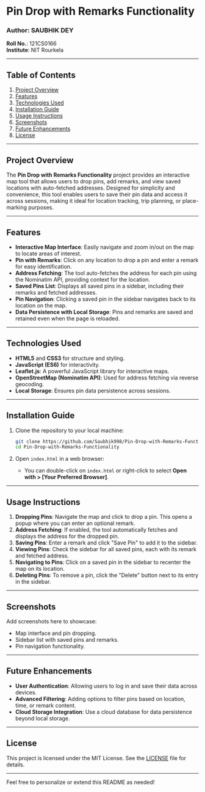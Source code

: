 # Pin Drop with Remarks Functionality

### Author: **SAUBHIK DEY**  
**Roll No.**: 121CS0166  
**Institute**: NIT Rourkela

---

## Table of Contents
1. [Project Overview](#project-overview)
2. [Features](#features)
3. [Technologies Used](#technologies-used)
4. [Installation Guide](#installation-guide)
5. [Usage Instructions](#usage-instructions)
6. [Screenshots](#screenshots)
7. [Future Enhancements](#future-enhancements)
8. [License](#license)

---

## Project Overview

The **Pin Drop with Remarks Functionality** project provides an interactive map tool that allows users to drop pins, add remarks, and view saved locations with auto-fetched addresses. Designed for simplicity and convenience, this tool enables users to save their pin data and access it across sessions, making it ideal for location tracking, trip planning, or place-marking purposes.

---

## Features

- **Interactive Map Interface**: Easily navigate and zoom in/out on the map to locate areas of interest.
- **Pin with Remarks**: Click on any location to drop a pin and enter a remark for easy identification.
- **Address Fetching**: The tool auto-fetches the address for each pin using the Nominatim API, providing context for the location.
- **Saved Pins List**: Displays all saved pins in a sidebar, including their remarks and fetched addresses.
- **Pin Navigation**: Clicking a saved pin in the sidebar navigates back to its location on the map.
- **Data Persistence with Local Storage**: Pins and remarks are saved and retained even when the page is reloaded.

---

## Technologies Used

- **HTML5** and **CSS3** for structure and styling.
- **JavaScript (ES6)** for interactivity.
- **Leaflet.js**: A powerful JavaScript library for interactive maps.
- **OpenStreetMap (Nominatim API)**: Used for address fetching via reverse geocoding.
- **Local Storage**: Ensures pin data persistence across sessions.

---

## Installation Guide

1. Clone the repository to your local machine:
   ```bash
   git clone https://github.com/Saubhik998/Pin-Drop-with-Remarks-Functionality.git
   cd Pin-Drop-with-Remarks-Functionality
   ```

2. Open `index.html` in a web browser:
   - You can double-click on `index.html` or right-click to select **Open with > [Your Preferred Browser]**.

---

## Usage Instructions

1. **Dropping Pins**: Navigate the map and click to drop a pin. This opens a popup where you can enter an optional remark.
2. **Address Fetching**: If enabled, the tool automatically fetches and displays the address for the dropped pin.
3. **Saving Pins**: Enter a remark and click "Save Pin" to add it to the sidebar.
4. **Viewing Pins**: Check the sidebar for all saved pins, each with its remark and fetched address.
5. **Navigating to Pins**: Click on a saved pin in the sidebar to recenter the map on its location.
6. **Deleting Pins**: To remove a pin, click the "Delete" button next to its entry in the sidebar.

---

## Screenshots

Add screenshots here to showcase:
- Map interface and pin dropping.
- Sidebar list with saved pins and remarks.
- Pin navigation functionality.

---

## Future Enhancements

- **User Authentication**: Allowing users to log in and save their data across devices.
- **Advanced Filtering**: Adding options to filter pins based on location, time, or remark content.
- **Cloud Storage Integration**: Use a cloud database for data persistence beyond local storage.

---

## License

This project is licensed under the MIT License. See the [LICENSE](LICENSE) file for details.

---

Feel free to personalize or extend this README as needed!
